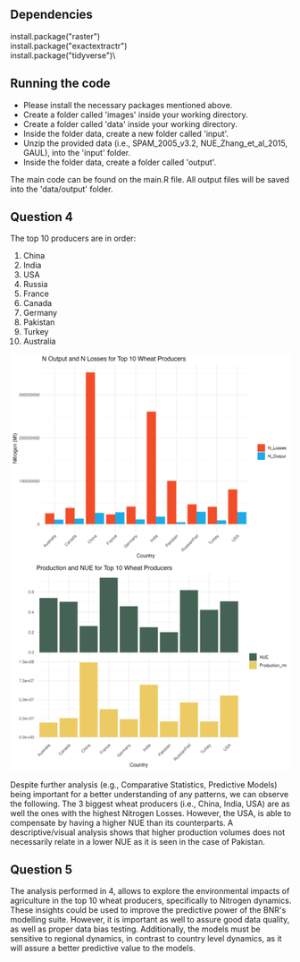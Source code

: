 ## Dependencies

install.package("raster")\
install.package("exactextractr")\
install.package("tidyverse")\

## Running the code

-   Please install the necessary packages mentioned above.
-   Create a folder called 'images' inside your working directory.
-   Create a folder called 'data' inside your working directory.
-   Inside the folder data, create a new folder called 'input'.
-   Unzip the provided data (i.e., SPAM_2005_v3.2, NUE_Zhang_et_al_2015, GAUL), into the 'input' folder.
-   Inside the folder data, create a folder called 'output'.

The main code can be found on the main.R file. All output files will be saved into the 'data/output' folder.

## Question 4

The top 10 producers are in order:

1.  China
2.  India
3.  USA
4.  Russia
5.  France
6.  Canada
7.  Germany
8.  Pakistan
9.  Turkey
10. Australia

![Top 10 producers - Nitrogen (Loss, Output)](images/top_10_LO.png) ![Top 10 producers - Production, NUE](images/top_10_PN.png)

Despite further analysis (e.g., Comparative Statistics, Predictive Models) being important for a better understanding of any patterns, we can observe the following. The 3 biggest wheat producers (i.e., China, India, USA) are as well the ones with the highest Nitrogen Losses. However, the USA, is able to compensate by having a higher NUE than its counterparts. A descriptive/visual analysis shows that higher production volumes does not necessarily relate in a lower NUE as it is seen in the case of Pakistan.

## Question 5

The analysis performed in 4, allows to explore the environmental impacts of agriculture in the top 10 wheat producers, specifically to Nitrogen dynamics. These insights could be used to improve the predictive power of the BNR's modelling suite. However, it is important as well to assure good data quality, as well as proper data bias testing. Additionally, the models must be sensitive to regional dynamics, in contrast to country level dynamics, as it will assure a better predictive value to the models.
